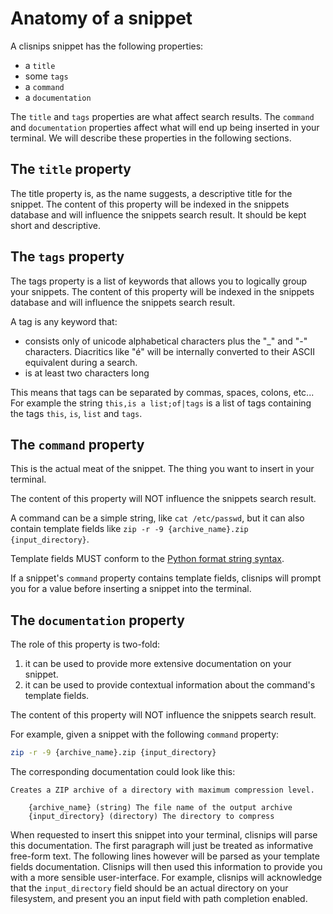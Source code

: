 # Anatomy of a snippet

A clisnips snippet has the following properties:

 * a `title`
 * some `tags`
 * a `command`
 * a `documentation`

The `title` and `tags` properties are what affect search results.
The `command` and `documentation` properties affect what will end up being inserted in your terminal.
We will describe these properties in the following sections.

## The `title` property

The title property is, as the name suggests, a descriptive title for the snippet.
The content of this property will be indexed in the snippets database and will influence the snippets search result.
It should be kept short and descriptive.

## The `tags` property

The tags property is a list of keywords that allows you to logically group your snippets.
The content of this property will be indexed in the snippets database and will influence the snippets search result.

A tag is any keyword that:
 * consists only of unicode alphabetical characters plus the "_" and "-" characters.
   Diacritics like "é" will be internally converted to their ASCII equivalent during a search.
 * is at least two characters long
 
This means that tags can be separated by commas, spaces, colons, etc...
For example the string `this,is a list;of|tags` is a list of tags containing the tags `this`, `is`, `list` and `tags`.

## The `command` property

This is the actual meat of the snippet. The thing you want to insert in your terminal.

The content of this property will NOT influence the snippets search result.

A command can be a simple string, like `cat /etc/passwd`,
but it can also contain template fields like `zip -r -9 {archive_name}.zip {input_directory}`.

Template fields MUST conform to the [Python format string syntax](https://docs.python.org/3.8/library/string.html#format-string-syntax).

If a snippet's `command` property contains template fields,
clisnips will prompt you for a value before inserting a snippet into the terminal.

## The `documentation` property

The role of this property is two-fold:
  1. it can be used to provide more extensive documentation on your snippet.
  2. it can be used to provide contextual information about the command's template fields.

The content of this property will NOT influence the snippets search result.

For example, given a snippet with the following `command` property:
```sh
zip -r -9 {archive_name}.zip {input_directory}
```
The corresponding documentation could look like this:
```
Creates a ZIP archive of a directory with maximum compression level.

    {archive_name} (string) The file name of the output archive
    {input_directory} (directory) The directory to compress
```

When requested to insert this snippet into your terminal, clisnips will parse this documentation.
The first paragraph will just be treated as informative free-form text.
The following lines however will be parsed as your template fields documentation.
Clisnips will then used this information to provide you with a more sensible user-interface.
For example, clisnips will acknowledge that the `input_directory` field should be an actual directory
on your filesystem, and present you an input field with path completion enabled.
